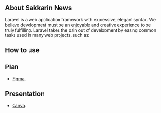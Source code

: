 <!-- <p align="center"><a href="https://laravel.com" target="_blank"><img src="https://raw.githubusercontent.com/laravel/art/master/logo-lockup/5%20SVG/2%20CMYK/1%20Full%20Color/laravel-logolockup-cmyk-red.svg" width="400" alt="Laravel Logo"></a></p> -->

## About Sakkarin News

Laravel is a web application framework with expressive, elegant syntax. We believe development must be an enjoyable and creative experience to be truly fulfilling. Laravel takes the pain out of development by easing common tasks used in many web projects, such as:

<!-- - [Simple, fast routing engine](https://laravel.com/docs/routing). -->

## How to use

<!-- will be done after coding is done -->

## Plan

 - [Figma](https://www.figma.com/design/f8toJfdBVJL2EC2R4Z5sgR/Sakkarin-News?node-id=0-1&t=AZ8jqd3WcBuDy73q-1). 

## Presentation

 - [Canva](https://https://www.canva.com/design/DAGWIoyTikI/SrR22nnhVvYg9eSNbcozfA/edit?utm_content=DAGWIoyTikI&utm_campaign=designshare&utm_medium=link2&utm_source=sharebutton). 


